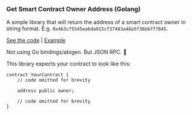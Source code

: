 ### Get Smart Contract Owner Address (Golang)

A simple library that will return the address of a smart contract owner in string format. E.g. `0x463cf5545ea6da915cf37483a48a5f36bb7f7845`.

[See the code](vendor/zcontractowner/zcontractowner.go) | [Example](main.go)

Not using Go bindings/abigen. But JSON RPC. :rocket:

This library expects your contract to look like this:

```
contract YourContract {
    // code omitted for brevity

    address public owner;

    // code omitted for brevity
}
```
